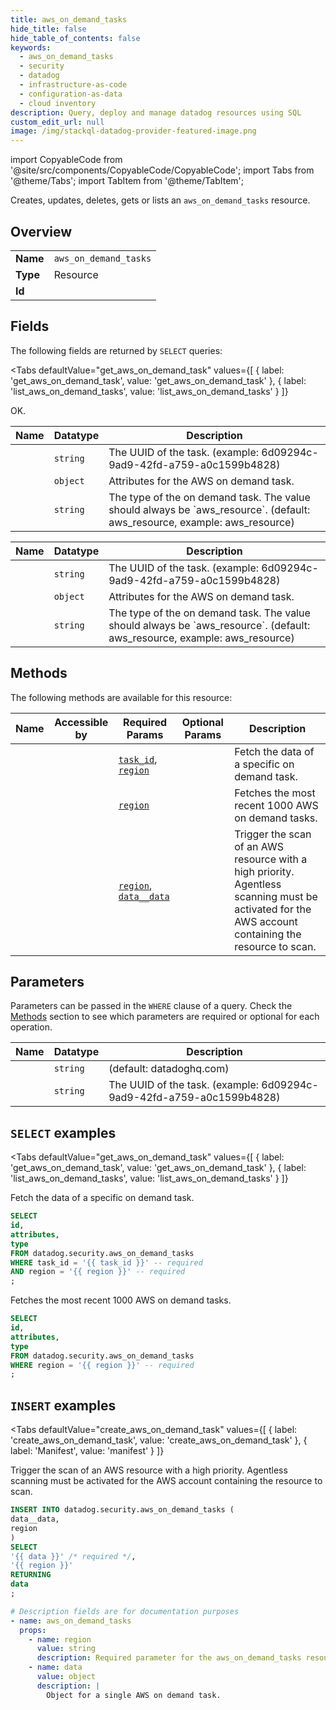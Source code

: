 ```yaml
--- 
title: aws_on_demand_tasks
hide_title: false
hide_table_of_contents: false
keywords:
  - aws_on_demand_tasks
  - security
  - datadog
  - infrastructure-as-code
  - configuration-as-data
  - cloud inventory
description: Query, deploy and manage datadog resources using SQL
custom_edit_url: null
image: /img/stackql-datadog-provider-featured-image.png
---
```


import CopyableCode from '@site/src/components/CopyableCode/CopyableCode';
import Tabs from '@theme/Tabs';
import TabItem from '@theme/TabItem';

Creates, updates, deletes, gets or lists an <code>aws_on_demand_tasks</code> resource.

## Overview
<table><tbody>
<tr><td><b>Name</b></td><td><code>aws_on_demand_tasks</code></td></tr>
<tr><td><b>Type</b></td><td>Resource</td></tr>
<tr><td><b>Id</b></td><td><CopyableCode code="datadog.security.aws_on_demand_tasks" /></td></tr>
</tbody></table>

## Fields

The following fields are returned by `SELECT` queries:

<Tabs
    defaultValue="get_aws_on_demand_task"
    values={[
        { label: 'get_aws_on_demand_task', value: 'get_aws_on_demand_task' },
        { label: 'list_aws_on_demand_tasks', value: 'list_aws_on_demand_tasks' }
    ]}
>
<TabItem value="get_aws_on_demand_task">

OK.

<table>
<thead>
    <tr>
    <th>Name</th>
    <th>Datatype</th>
    <th>Description</th>
    </tr>
</thead>
<tbody>
<tr>
    <td><CopyableCode code="id" /></td>
    <td><code>string</code></td>
    <td>The UUID of the task. (example: 6d09294c-9ad9-42fd-a759-a0c1599b4828)</td>
</tr>
<tr>
    <td><CopyableCode code="attributes" /></td>
    <td><code>object</code></td>
    <td>Attributes for the AWS on demand task.</td>
</tr>
<tr>
    <td><CopyableCode code="type" /></td>
    <td><code>string</code></td>
    <td>The type of the on demand task. The value should always be `aws_resource`. (default: aws_resource, example: aws_resource)</td>
</tr>
</tbody>
</table>
</TabItem>
<TabItem value="list_aws_on_demand_tasks">

<table>
<thead>
    <tr>
    <th>Name</th>
    <th>Datatype</th>
    <th>Description</th>
    </tr>
</thead>
<tbody>
<tr>
    <td><CopyableCode code="id" /></td>
    <td><code>string</code></td>
    <td>The UUID of the task. (example: 6d09294c-9ad9-42fd-a759-a0c1599b4828)</td>
</tr>
<tr>
    <td><CopyableCode code="attributes" /></td>
    <td><code>object</code></td>
    <td>Attributes for the AWS on demand task.</td>
</tr>
<tr>
    <td><CopyableCode code="type" /></td>
    <td><code>string</code></td>
    <td>The type of the on demand task. The value should always be `aws_resource`. (default: aws_resource, example: aws_resource)</td>
</tr>
</tbody>
</table>
</TabItem>
</Tabs>

## Methods

The following methods are available for this resource:

<table>
<thead>
    <tr>
    <th>Name</th>
    <th>Accessible by</th>
    <th>Required Params</th>
    <th>Optional Params</th>
    <th>Description</th>
    </tr>
</thead>
<tbody>
<tr>
    <td><a href="#get_aws_on_demand_task"><CopyableCode code="get_aws_on_demand_task" /></a></td>
    <td><CopyableCode code="select" /></td>
    <td><a href="#parameter-task_id"><code>task_id</code></a>, <a href="#parameter-region"><code>region</code></a></td>
    <td></td>
    <td>Fetch the data of a specific on demand task.</td>
</tr>
<tr>
    <td><a href="#list_aws_on_demand_tasks"><CopyableCode code="list_aws_on_demand_tasks" /></a></td>
    <td><CopyableCode code="select" /></td>
    <td><a href="#parameter-region"><code>region</code></a></td>
    <td></td>
    <td>Fetches the most recent 1000 AWS on demand tasks.</td>
</tr>
<tr>
    <td><a href="#create_aws_on_demand_task"><CopyableCode code="create_aws_on_demand_task" /></a></td>
    <td><CopyableCode code="insert" /></td>
    <td><a href="#parameter-region"><code>region</code></a>, <a href="#parameter-data__data"><code>data__data</code></a></td>
    <td></td>
    <td>Trigger the scan of an AWS resource with a high priority. Agentless scanning must be activated for the AWS account containing the resource to scan.</td>
</tr>
</tbody>
</table>

## Parameters

Parameters can be passed in the `WHERE` clause of a query. Check the [Methods](#methods) section to see which parameters are required or optional for each operation.

<table>
<thead>
    <tr>
    <th>Name</th>
    <th>Datatype</th>
    <th>Description</th>
    </tr>
</thead>
<tbody>
<tr id="parameter-region">
    <td><CopyableCode code="region" /></td>
    <td><code>string</code></td>
    <td>(default: datadoghq.com)</td>
</tr>
<tr id="parameter-task_id">
    <td><CopyableCode code="task_id" /></td>
    <td><code>string</code></td>
    <td>The UUID of the task. (example: 6d09294c-9ad9-42fd-a759-a0c1599b4828)</td>
</tr>
</tbody>
</table>

## `SELECT` examples

<Tabs
    defaultValue="get_aws_on_demand_task"
    values={[
        { label: 'get_aws_on_demand_task', value: 'get_aws_on_demand_task' },
        { label: 'list_aws_on_demand_tasks', value: 'list_aws_on_demand_tasks' }
    ]}
>
<TabItem value="get_aws_on_demand_task">

Fetch the data of a specific on demand task.

```sql
SELECT
id,
attributes,
type
FROM datadog.security.aws_on_demand_tasks
WHERE task_id = '{{ task_id }}' -- required
AND region = '{{ region }}' -- required
;
```
</TabItem>
<TabItem value="list_aws_on_demand_tasks">

Fetches the most recent 1000 AWS on demand tasks.

```sql
SELECT
id,
attributes,
type
FROM datadog.security.aws_on_demand_tasks
WHERE region = '{{ region }}' -- required
;
```
</TabItem>
</Tabs>


## `INSERT` examples

<Tabs
    defaultValue="create_aws_on_demand_task"
    values={[
        { label: 'create_aws_on_demand_task', value: 'create_aws_on_demand_task' },
        { label: 'Manifest', value: 'manifest' }
    ]}
>
<TabItem value="create_aws_on_demand_task">

Trigger the scan of an AWS resource with a high priority. Agentless scanning must be activated for the AWS account containing the resource to scan.

```sql
INSERT INTO datadog.security.aws_on_demand_tasks (
data__data,
region
)
SELECT 
'{{ data }}' /* required */,
'{{ region }}'
RETURNING
data
;
```
</TabItem>
<TabItem value="manifest">

```yaml
# Description fields are for documentation purposes
- name: aws_on_demand_tasks
  props:
    - name: region
      value: string
      description: Required parameter for the aws_on_demand_tasks resource.
    - name: data
      value: object
      description: |
        Object for a single AWS on demand task.
```
</TabItem>
</Tabs>
